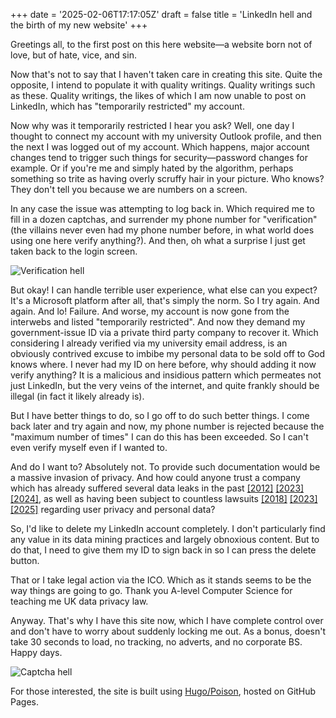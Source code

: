 +++
date = '2025-02-06T17:17:05Z'
draft = false
title = 'LinkedIn hell and the birth of my new website'
+++

Greetings all, to the first post on this here website—a website born
not of love, but of hate, vice, and sin. 

Now that's not to say that I haven't taken care in creating this
site. Quite the opposite, I intend to populate it with quality
writings. Quality writings such as these. Quality writings, the likes
of which I am now unable to post on LinkedIn, which has "temporarily
restricted" my account.

Now why was it temporarily restricted I hear you ask? Well, one day I
thought to connect my account with my university Outlook profile, and
then the next I was logged out of my account. Which happens, major
account changes tend to trigger such things for security—password
changes for example. Or if you're me and simply hated by the
algorithm, perhaps something so trite as having overly scruffy hair in
your picture. Who knows? They don't tell you because we are numbers on
a screen.

In any case the issue was attempting to log back in. Which required me
to fill in a dozen captchas, and surrender my phone number for
"verification" (the villains never even had my phone number before, in
what world does using one here verify anything?). And then, oh what a
surprise I just get taken back to the login screen.

![Verification hell](/images/linkedinmaxnumber.webp)

But okay! I can handle terrible user experience, what else can you
expect? It's a Microsoft platform after all, that's simply the
norm. So I try again. And again. And lo! Failure. And worse, my
account is now gone from the interwebs and listed "temporarily
restricted". And now they demand my government-issue ID via a private
third party company to recover it. Which considering I already
verified via my university email address, is an obviously contrived
excuse to imbibe my personal data to be sold off to God knows where. I
never had my ID on here before, why should adding it now verify
anything? It is a malicious and insidious pattern which permeates not
just LinkedIn, but the very veins of the internet, and quite frankly
should be illegal (in fact it likely already is).

But I have better things to do, so I go off to do such better
things. I come back later and try again and now, my phone number is
rejected because the "maximum number of times" I can do this has been
exceeded. So I can't even verify myself even if I wanted to.

And do I want to? Absolutely not. To provide such documentation would
be a massive invasion of privacy. And how could anyone trust a company
which has already suffered several data leaks in the past
[\[2012\]](https://en.wikipedia.org/wiki/2012_LinkedIn_hack)
[\[2023\]](https://cybernews.com/news/stolen-data-of-500-million-linkedin-users-being-sold-online-2-million-leaked-as-proof-2/)
[\[2024\]](https://www.linkedin.com/pulse/copy-urgent-notice-massive-data-leak-2024-26-billion-records-tugimin-ig1hc),
as well as having been subject to countless lawsuits
[\[2018\]](https://news.ycombinator.com/item?id=18525511)
[\[2023\]](https://news.ycombinator.com/item?id=38081633)
[\[2025\]](https://www.bbc.co.uk/news/articles/cdxevpzy3yko) regarding
user privacy and personal data?

So, I'd like to delete my LinkedIn account completely. I don't
particularly find any value in its data mining practices and largely
obnoxious content. But to do that, I need to give them my ID to sign
back in so I can press the delete button. 

That or I take legal action via the ICO. Which as it stands seems to
be the way things are going to go. Thank you A-level Computer Science
for teaching me UK data privacy law.

Anyway. That's why I have this site now, which I have complete control
over and don't have to worry about suddenly locking me out. As a
bonus, doesn't take 30 seconds to load, no tracking, no adverts, and
no corporate BS. Happy days. 

![Captcha hell](/images/captcha.webp)

For those interested, the site is built using [Hugo/Poison](https://themes.gohugo.io/themes/poison/), hosted on GitHub Pages. 
